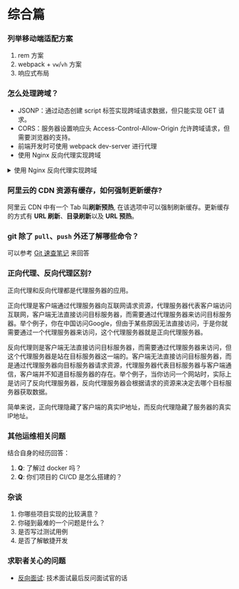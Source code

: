 # 综合篇

### 列举移动端适配方案

1. rem 方案
2. webpack + `vw`/`vh` 方案
3. 响应式布局

### 怎么处理跨域？

- JSONP：通过动态创建 script 标签实现跨域请求数据，但只能实现 GET 请求。
- CORS：服务器设置响应头 Access-Control-Allow-Origin 允许跨域请求，但需要浏览器的支持。
- 前端开发时可使用 webpack dev-server 进行代理
- 使用 Nginx 反向代理实现跨域

<details block>
<summary>使用 Nginx 反向代理实现跨域</summary>

假设前端项目运行在 localhost:3000 上，需要请求 api.example.com 上的接口，但是由于跨域限制，请求会被浏览器拦截。

可以使用 Nginx 反向代理来实现跨域请求。具体步骤如下：

1. 在 Nginx 配置文件中添加以下配置：

   ```bash
   server {
       listen 80;
       server_name localhost;

       location /api {
           proxy_pass http://api.example.com;
           add_header 'Access-Control-Allow-Origin' '*';
       }
   }
   ```

   这里的 listen 表示监听端口，server_name 表示服务器名称。location /api 表示当请求的路径以 /api 开头时，将会被转发到 `http://api.example.com` 上。add_header 'Access-Control-Allow-Origin' '\*' 表示在响应头中添加 Access-Control-Allow-Origin，允许跨域请求。

2. 重新加载 Nginx 配置文件：

   ```bash
   sudo nginx -s reload
   ```

3. 在前端代码中请求 localhost:3000/api，即可通过 Nginx 实现跨域请求。

通过这种方式，前端代码只需要请求本地服务器的地址，Nginx 将会代理请求到目标服务器上，并在响应头中添加 Access-Control-Allow-Origin，实现了跨域请求。

</details>

### 阿里云的 CDN 资源有缓存，如何强制更新缓存?

阿里云 CDN 中有一个 Tab 叫**刷新预热**, 在该选项中可以强制刷新缓存。更新缓存的方式有 **URL 刷新**、**目录刷新**以及 **URL 预热**。

### git 除了 `pull`、`push` 外还了解哪些命令？

可以参考 [Git 速查笔记](../git/README.md) 来回答

### 正向代理、反向代理区别?

正向代理和反向代理都是代理服务器的应用。

正向代理是客户端通过代理服务器向互联网请求资源，代理服务器代表客户端访问互联网，客户端无法直接访问目标服务器，而需要通过代理服务器来访问目标服务器。举个例子，你在中国访问Google，但由于某些原因无法直接访问，于是你就需要通过一个代理服务器来访问，这个代理服务器就是正向代理服务器。

反向代理则是客户端无法直接访问目标服务器，而需要通过代理服务器来访问，但这个代理服务器是站在目标服务器这一端的。客户端无法直接访问目标服务器，而是通过代理服务器向目标服务器请求资源，代理服务器代表目标服务器与客户端通信，客户端并不知道目标服务器的存在。举个例子，当你访问一个网站时，实际上是访问了反向代理服务器，反向代理服务器会根据请求的资源来决定去哪个目标服务器获取数据。

简单来说，正向代理隐藏了客户端的真实IP地址，而反向代理隐藏了服务器的真实IP地址。

### 其他运维相关问题

结合自身的经历回答：

1. **Q**: 了解过 docker 吗？
2. **Q**: 你们项目的 CI/CD 是怎么搭建的？

### 杂谈

1. 你哪些项目实现的比较满意？
2. 你碰到最难的一个问题是什么？
3. 是否写过测试用例
4. 是否了解敏捷开发

### 求职者关心的问题

- [反向面试](https://github.com/yifeikong/reverse-interview-zh): 技术面试最后反问面试官的话
